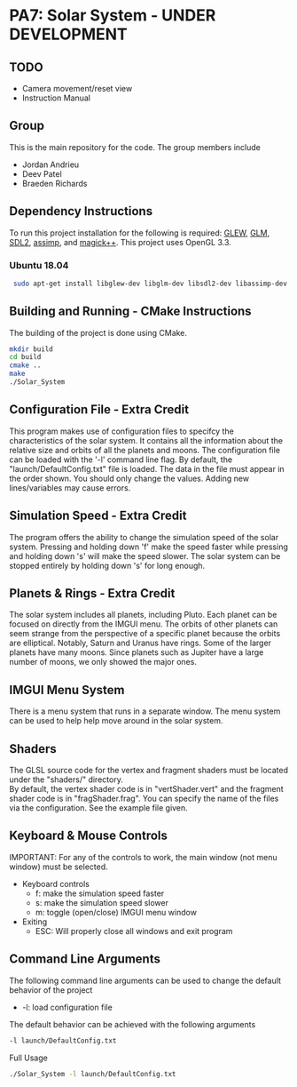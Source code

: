 # PA7: Solar System - UNDER DEVELOPMENT

## TODO
  * Camera movement/reset view
  * Instruction Manual

## Group
This is the main repository for the code. The group members include
  * Jordan Andrieu
  * Deev Patel
  * Braeden Richards

## Dependency Instructions
To run this project installation for the following is required: [GLEW](http://glew.sourceforge.net/), [GLM](http://glm.g-truc.net/0.9.7/index.html), [SDL2](https://wiki.libsdl.org/Tutorials), [assimp](https://github.com/assimp/assimp/wiki), and [magick++](http://www.imagemagick.org/Magick%2B%2B/).
This project uses OpenGL 3.3.

### Ubuntu 18.04
```bash
 sudo apt-get install libglew-dev libglm-dev libsdl2-dev libassimp-dev libmagick++-dev
```

## Building and Running - CMake Instructions
The building of the project is done using CMake.
```bash
mkdir build
cd build
cmake ..
make
./Solar_System
```

## Configuration File - Extra Credit
This program makes use of configuration files to specifcy the characteristics of the solar system. It contains all the information about the relative size and orbits of all the planets and moons. The configuration file can be loaded with the '-l' command line flag. By default, the "launch/DefaultConfig.txt" file is loaded. The data in the file must appear in the order shown. You should only change the values. Adding new lines/variables may cause errors.

## Simulation Speed - Extra Credit
The program offers the ability to change the simulation speed of the solar system. Pressing and holding down 'f' make the speed faster while pressing and holding down 's' will make the speed slower. The solar system can be stopped entirely by holding down 's' for long enough. 

## Planets & Rings - Extra Credit
The solar system includes all planets, including Pluto. Each planet can be focused on directly from the IMGUI menu. The orbits of other planets can seem strange from the perspective of a specific planet because the orbits are elliptical. Notably, Saturn and Uranus have rings. Some of the larger planets have many moons. Since planets such as Jupiter have a large number of moons, we only showed the major ones.

## IMGUI Menu System
There is a menu system that runs in a separate window. The menu system can be used to help help move around in the solar system. <br>

## Shaders
The GLSL source code for the vertex and fragment shaders must be located under the "shaders/" directory. <br>
By default, the vertex shader code is in "vertShader.vert" and the fragment shader code is in "fragShader.frag". You can specify the name of the files via the configuration. See the example file given.

## Keyboard & Mouse Controls
IMPORTANT: For any of the controls to work, the main window (not menu window) must be selected. <br>
* Keyboard controls
  * f: make the simulation speed faster
  * s: make the simulation speed slower
  * m: toggle (open/close) IMGUI menu window
* Exiting
  * ESC: Will properly close all windows and exit program

## Command Line Arguments
The following command line arguments can be used to change the default behavior of the project
  * -l: load configuration file

The default behavior can be achieved with the following arguments
```bash
-l launch/DefaultConfig.txt
```

Full Usage
```bash
./Solar_System -l launch/DefaultConfig.txt
```
